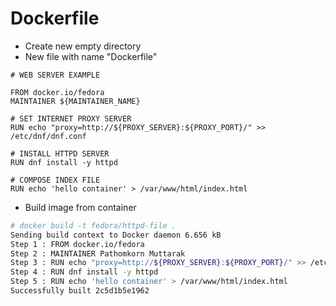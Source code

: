 # Dockerfile
* Create new empty directory
* New file with name "Dockerfile"
```
# WEB SERVER EXAMPLE

FROM docker.io/fedora
MAINTAINER ${MAINTAINER_NAME}

# SET INTERNET PROXY SERVER
RUN echo "proxy=http://${PROXY_SERVER}:${PROXY_PORT}/" >> /etc/dnf/dnf.conf

# INSTALL HTTPD SERVER
RUN dnf install -y httpd

# COMPOSE INDEX FILE
RUN echo 'hello container' > /var/www/html/index.html
```
* Build image from container
```bash
# docker build -t fedora/httpd-file .
Sending build context to Docker daemon 6.656 kB
Step 1 : FROM docker.io/fedora
Step 2 : MAINTAINER Pathomkorn Muttarak
Step 3 : RUN echo "proxy=http://${PROXY_SERVER}:${PROXY_PORT}/" >> /etc/dnf/dnf.conf
Step 4 : RUN dnf install -y httpd
Step 5 : RUN echo 'hello container' > /var/www/html/index.html
Successfully built 2c5d1b5e1962
```
